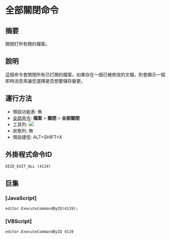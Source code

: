 # 全部關閉命令

## 摘要

關閉打所有開的檔案。

## 說明

這個命令會關閉所有已打開的檔案。如果存在一個已被修改的文檔，則會顯示一個即時消息來讓您選擇是否想要儲存變更。

## 運行方法

- 預設功能表: 無
- [全部命令](../tools/all_commands): **檔案** \> **關閉**
\> **全部關閉**
- 工具列: ![](../../images/exitall..png)
- 狀態列: 無
- 預設捷徑: ALT+SHIFT+X

## 外掛程式命令ID

```
EEID_EXIT_ALL (4119)
```

## 巨集

### \[JavaScript\]

```
editor.ExecuteCommandByID(4119);
```

### \[VBScript\]

```
editor.ExecuteCommandByID 4119
```
